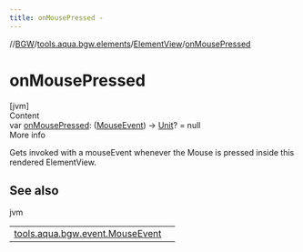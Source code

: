 ```yaml
---
title: onMousePressed -
---
```

//[BGW](../../../index.md)/[tools.aqua.bgw.elements](../index.md)/[ElementView](index.md)/[onMousePressed](on-mouse-pressed.md)



# onMousePressed  
[jvm]  
Content  
var [onMousePressed](on-mouse-pressed.md): ([MouseEvent](../../tools.aqua.bgw.event/-mouse-event/index.md)) -> [Unit](https://kotlinlang.org/api/latest/jvm/stdlib/kotlin/-unit/index.html)? = null  
More info  


Gets invoked with a mouseEvent whenever the Mouse is pressed inside this rendered ElementView.



## See also  
  
jvm  
  
| | |
|---|---|
| <a name="tools.aqua.bgw.elements/ElementView/onMousePressed/#/PointingToDeclaration/"></a>[tools.aqua.bgw.event.MouseEvent](../../tools.aqua.bgw.event/-mouse-event/index.md)| <a name="tools.aqua.bgw.elements/ElementView/onMousePressed/#/PointingToDeclaration/"></a>|
  
  



